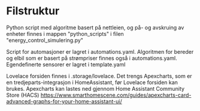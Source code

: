 # Filstruktur
Python script med algoritme basert på nettleien, og på- og avskruing av enheter finnes i mappen "python_scripts" 
i filen "energy_control_simulering.py"

Script for automasjoner er lagret i automations.yaml. Algoritmen for bereder og elbil som er basert på strømpriser finnes også i automations.yaml.
Egendefinerte sensorer er lagret i template.yaml

Lovelace forsiden finnes i .storage/lovelace. Det trengs Apexcharts, som er en tredjeparts-integrasjon i HomeAssistant, før Lovelace forsiden kan brukes. Apexcharts kan lastes ned gjennom Home Assistant Community Store (HACS) https://www.smarthomescene.com/guides/apexcharts-card-advanced-graphs-for-your-home-assistant-ui/


